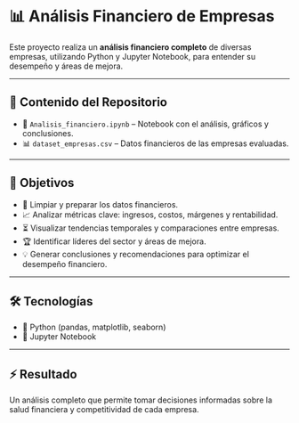 # 📊 Análisis Financiero de Empresas

Este proyecto realiza un **análisis financiero completo** de diversas empresas, utilizando Python y Jupyter Notebook, para entender su desempeño y áreas de mejora.  

---

## 🔹 Contenido del Repositorio
- 📓 `Analisis_financiero.ipynb` – Notebook con el análisis, gráficos y conclusiones.  
- 📊 `dataset_empresas.csv` – Datos financieros de las empresas evaluadas.  

---

## 🎯 Objetivos
- 🧹 Limpiar y preparar los datos financieros.  
- 📈 Analizar métricas clave: ingresos, costos, márgenes y rentabilidad.  
- ⏳ Visualizar tendencias temporales y comparaciones entre empresas.  
- 🏆 Identificar líderes del sector y áreas de mejora.  
- 💡 Generar conclusiones y recomendaciones para optimizar el desempeño financiero.  

---

## 🛠 Tecnologías
- 🐍 Python (pandas, matplotlib, seaborn)  
- 📓 Jupyter Notebook  

---

## ⚡ Resultado
Un análisis completo que permite tomar decisiones informadas sobre la salud financiera y competitividad de cada empresa.
